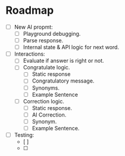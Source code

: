 # Roadmap

- [ ] New AI propmt:
    - [ ] Playground debugging.
    - [ ] Parse response.
    - [ ] Internal state & API logic for next word.
- [ ] Interactions:
    - [ ] Evaluate if answer is right or not.
    - [ ] Congratulate logic.
        - [ ] Static response
        - [ ] Congratulatory message.
        - [ ] Synonyms.
        - [ ] Example Sentence
    - [ ] Correction logic.
        - [ ] Static response.
        - [ ] AI Correction.
        - [ ] Synonym.
        - [ ] Example Sentence.

- [ ] Testing:
    - [ ] 
    - [ ] 
